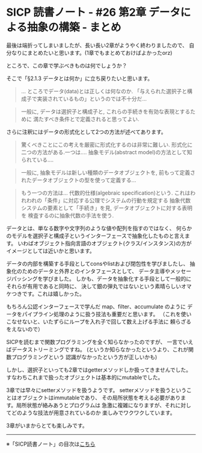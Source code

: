 SICP 読書ノート - #26 第2章 データによる抽象の構築 - まとめ
======================================

最後は端折ってしまいましたが、長い長い2章がようやく終わりましたので、
自分なりにまとめたいと思います。(1章でもまとめておけばよかったorz)


ところで、この章で学ぶべきものは何でしょうか？

そこで「§2.1.3 データとは何か」に立ち戻りたいと思います。

> ... ところでデータ(data)とは正しくは何なのか.
「与えられた選択子と構成子で実装されているもの」というのでは不十分だ...

> 一般に, データは選択子と構成子と, これらの手続きを有効な表現とするために
満たすべき条件とで定義されると思ってよい.


さらに注釈にはデータの形式化として2つの方法が述べてあります。

>  驚くべきことにこの考えを厳密に形式化するのは非常に難しい.
形式化に二つの方法がある.一つは.... 抽象モデル(abstract model)の方法として知られている....

> 一般に, 抽象モデルは新しい種類のデータオブジェクトを,
前もって定義されたデータオブジェクトの型を使って定義する... 

> もう一つの方法は... 代数的仕様(algebraic specification)という.
これはわれわれの「条件」に対応する公理でシステムの行動を規定する
抽象代数システムの要素として「手続き」を見, データオブジェクトに対する表明を
検査するのに抽象代数の手法を使う.


データとは、単なる数字や文字列のような値や配列を指すのではなく、
何らかのモデルを選択子と構成子というインターフェースで抽象化したものと言えます。
いわばオブジェクト指向言語のオブジェクト(クラス/インスタンス)の方が
イメージとしては近いかと思います。

データの内部を構築する手段としてconsやlistおよび閉包性を学びましたし、
抽象化のためのデータと外界とのインタフェースとして、
データ主導やメッセージパッシングを学びました。
しかも、データを抽象化する手段として一般的にそれらが有用であると同時に、
決して銀の弾丸ではないという素晴らしいオマケつきです。これは嬉しかった。

もちろん公認インターフェースで学んだ map、filter、accumulate のように
データをパイプライン処理のように扱う技法も重要だと思います。
（これを使いこなせないと、いたずらにループを入れ子で回して数え上げる手法に
頼らざるをえないので）

SICPを読むまで関数プログラミングを全く知らなかったのですが、
一言でいえばデータストリーミングですね。
(というか知らなかったというより、これが関数プログラミングという
認識がなかったという方が正しいかも)

しかし、選択子といっても2章ではgetterメソッドしか扱ってきませんでした。
すなわちこれまで扱ったオブジェクトは基本的にmutableでした。

3章では早々にsetterメソッドを扱うようです。
setterメソッドを扱うということはオブジェクトはimmutableであり、
その局所状態を考える必要があります。局所状態が絡みあうとプログラムは
急激に複雑になりますが、それに対してどのような技法が用意されているのか
楽しみでワクワクしています。

3章がいまからとても楽しみです。

--------------------------------

※「SICP読書ノート」の目次は[こちら](/entry/sicp/index)
